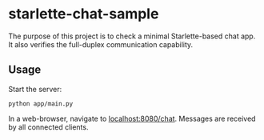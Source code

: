 # starlette-chat-sample

The purpose of this project is to check a minimal Starlette-based chat app.
It also verifies the full-duplex communication capability.

## Usage

Start the server:
```shell
python app/main.py
```

In a web-browser, navigate to [localhost:8080/chat](http://localhost:8080/chat).
Messages are received by all connected clients.
